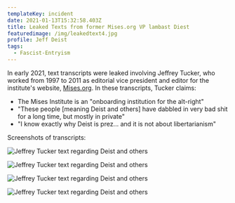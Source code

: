 ```yaml
---
templateKey: incident
date: 2021-01-13T15:32:58.403Z
title: Leaked Texts from former Mises.org VP lambast Diest
featuredimage: /img/leakedtext4.jpg
profile: Jeff Deist
tags:
  - Fascist-Entryism
---
```

In early 2021, text transcripts were leaked involving Jeffrey Tucker, who worked from 1997 to 2011 as editorial vice president and editor for the institute's website, [Mises.org](https://en.wikipedia.org/wiki/Mises.org "Mises.org"). In these transcripts, Tucker claims:

* The Mises Institute is an "onboarding institution for the alt-right"
* "These people \[meaning Deist and others] have dabbled in very bad shit for a long time, but mostly in private"
* "I know exactly why Deist is prez... and it is not about libertarianism"

Screenshots of transcripts:

![Jeffrey Tucker text regarding Deist and others](/img/leakedtext1.jpg "Jeffrey Tucker text regarding Deist and others")

![Jeffrey Tucker text regarding Deist and others](/img/leakedtext2.jpg "Jeffrey Tucker text regarding Deist and others")

![Jeffrey Tucker text regarding Deist and others](/img/leakedtext3.jpg "Jeffrey Tucker text regarding Deist and others")

![Jeffrey Tucker text regarding Deist and others](/img/leakedtext4.jpg "Jeffrey Tucker text regarding Deist and others")